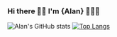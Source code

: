 ### Hi there ✌🏼 I'm {Alan} 👨🏼‍💻


![Alan's GitHub stats](https://github-readme-stats.vercel.app/api?username=amcgurney&theme=apprentice&show_icons=true)
[![Top Langs](https://github-readme-stats.vercel.app/api/top-langs/?username=amcgurney&layout=compact)](https://github.com/amcgurney/github-readme-stats)

<!--
**amcgurney/amcgurney** is a ✨ _special_ ✨ repository because its `README.md` (this file) appears on your GitHub profile.

Here are some ideas to get you started:

- 🔭 I’m currently working on ...
- 🌱 I’m currently learning ...
- 👯 I’m looking to collaborate on ...
- 🤔 I’m looking for help with ...
- 💬 Ask me about ...
- 📫 How to reach me: ...
- 😄 Pronouns: ...
- ⚡ Fun fact: ...
-->
